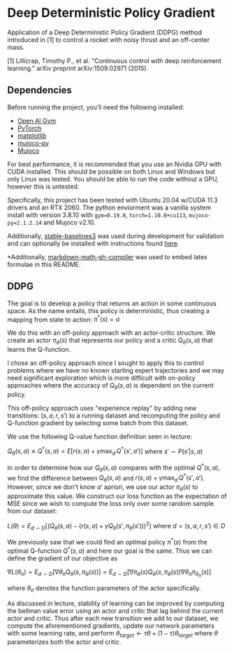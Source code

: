 # Deep Deterministic Policy Gradient

Application of a Deep Deterministic Policy Gradient (DDPG) method introduced in [1] to control a rocket with noisy thrust and an off-center mass.

[1] Lillicrap, Timothy P., et al. "Continuous control with deep reinforcement learning." arXiv preprint arXiv:1509.02971 (2015).

## Dependencies
Before running the project, you’ll need the following installed:

- [Open AI Gym](https://github.com/openai/gym)
- [PyTorch](https://pytorch.org/get-started/locally/)
- [matplotlib](https://pypi.org/project/matplotlib/)
- [mujoco-py](https://github.com/openai/mujoco-py)
- [Mujoco](https://mujoco.org/download)


For best performance, it is recommended that you use an Nvidia GPU with CUDA installed. This should be possible on both Linux and Windows but only Linux was tested. You should be able to run the code without a GPU, however this is untested.

Specifically, this project has been tested with Ubuntu 20.04 w/CUDA 11.3 drivers and an RTX 2060. The python enviorment was a vanilla system install with version 3.8.10 with `gym=0.19.0`, `torch=1.10.0+cu113`, `mujoco-py=2.1.2.14` and Mujoco v2.10.

Additionally, [stable-baselines3](https://github.com/DLR-RM/stable-baselines3.git) was used during development for validation and can optionally be installed with instructions found [here](https://stable-baselines3.readthedocs.io/en/master/guide/install.html).

*Additionally, [markdown-math-gh-compiler](https://github.com/jeremy-rifkin/markdown-math-gh-compiler) was used to embed latex formulae in this README.

## DDPG

The goal is to develop a policy that returns an action in some continuous space. As the name entails, this policy is deterministic, thus creating a mapping from state to action: $\pi^*(s)=a$

We do this with an off-policy approach with an actor-critic structure. We create an actor $\pi_\theta(s)$ that represents our policy and a critic $Q_\theta(s, a)$ that learns the Q-function.



I chose an off-policy approach since I sought to apply this to control problems where we have no known starting expert trajectories and we may need significant exploration which is more difficult with on-policy approaches where the accuracy of $Q_\theta(s,a)$ is dependent on the current policy.



This off-policy approach uses "experience replay" by adding new transitions: $(s, a, r, s')$ to a running dataset and recomputing the policy and Q-function gradient by selecting some batch from this dataset.



We use the following Q-value function definition seen in lecture: 

$Q_\theta(s,a)\approx Q^*(s,a)=E[r(s,a) + \gamma\max_{a'} {Q^*(s', a')]}$ where $s' \sim P(s'|s,a)$

In order to determine how our $Q_\theta(s,a)$ compares with the optimal $Q^*(s,a)$, we find the difference between $Q_\theta(s,a)$ and $r(s,a) + \gamma\max_{a'} {Q^*(s', a')}$. However, since we don't know $a'$ apriori, we use our actor $\pi_\theta(s)$ to approximate this value. We construct our loss function as the expectation of MSE since we wish to compute the loss only over some random sample from our dataset:

$L(\theta)=E_{d\sim D}\bigg[\big(Q_\theta(s,a)-(r(s,a)+ \gamma Q_\theta(s', \pi_\theta(s')) \big)^2\bigg]$ where $d=(s,a,r,s')\in D$



We previously saw that we could find an optimal policy $\pi^*(s)$ from the optimal Q-function $Q^*(s,a)$ and here our goal is the same. Thus we can define the gradient of our objective as 

$\nabla L(\theta_\pi)=E_{d\sim D}\bigg[\nabla{\theta_\pi} Q_\theta(s,\pi_\theta(s))\bigg]=E_{d\sim D}\bigg[\nabla{\pi_\theta(s)} Q_\theta(s,\pi_\theta(s)) \nabla{\theta_\pi} \pi_{\theta_\pi}(s)\bigg]$

where $\theta_\pi$ denotes the function parameters of the actor specifically. 



As discussed in lecture, stability of learning can be improved by computing the bellman value error using an actor and critic that lag behind the current actor and critic. Thus after each new transition we add to our dataset, we compute the aforementioned gradients, update our network parameters with some learning rate, and perform $\theta_{target} \leftarrow \tau \theta+(1-\tau) \theta_{target}$ where $\theta$ parameterizes both the actor and critic.
